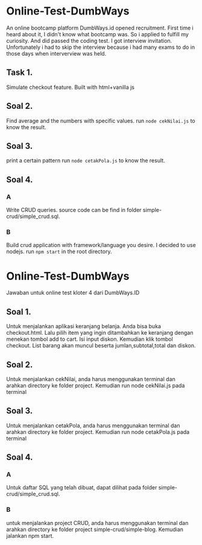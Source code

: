 # Online-Test-DumbWays
An online bootcamp platform DumbWays.id opened recruitment. First time i heard about it, I didn't know what bootcamp was. So i applied to fulfill my curiosity. And did passed the coding test. I got interview invitation. Unfortunately i had to skip the interview because i had many exams to do in those days when interverview was held.

## Task 1. 
Simulate checkout feature. Built with html+vanilla js

## Soal 2.
Find average and the numbers with specific values.
run ```node cekNilai.js``` to know the result.

## Soal 3.
print a certain pattern
run ```node cetakPola.js``` to know the result.

## Soal 4.
### A 
Write CRUD queries.
source code can be find in folder simple-crud/simple_crud.sql.

### B
Build crud application with framework/language you desire.
I decided to use nodejs. 
run ```npm start``` in the root directory.






# Online-Test-DumbWays
Jawaban untuk online test kloter 4 dari DumbWays.ID

## Soal 1. 
Untuk menjalankan aplikasi keranjang belanja. Anda bisa buka checkout.html. Lalu pilih item yang ingin ditambahkan ke keranjang dengan menekan tombol add to cart. Isi input diskon. Kemudian klik tombol checkout. List barang akan muncul beserta jumlan,subtotal,total dan diskon.

## Soal 2.
Untuk menjalankan cekNilai, anda harus menggunakan terminal dan arahkan directory ke folder project. Kemudian run node cekNilai.js pada terminal

## Soal 3.
Untuk menjalankan cetakPola, anda harus menggunakan terminal dan arahkan directory ke folder project. Kemudian run node cetakPola.js pada terminal

## Soal 4.
### A 
Untuk daftar SQL yang telah dibuat, dapat dilihat pada folder simple-crud/simple_crud.sql.
### B
untuk menjalankan project CRUD, anda harus menggunakan terminal dan arahkan directory ke folder project simple-crud/simple-blog. Kemudian jalankan npm start.
